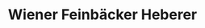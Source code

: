 ---
title: "Wiener Feinbäcker Heberer"
url: /meuselwitz/wiener-feinbaecker-heberer/
shop: Bäckerei
---
